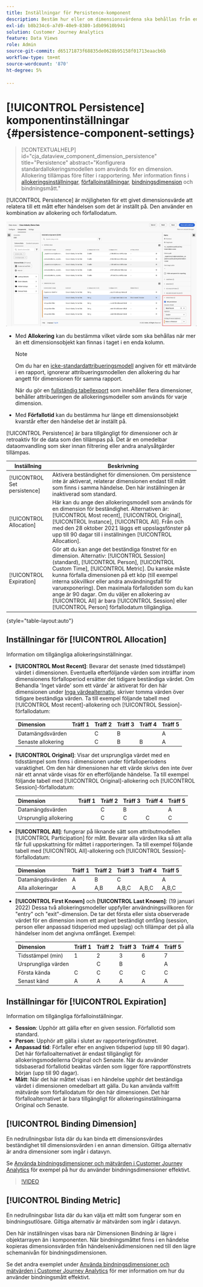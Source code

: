 ```yaml
---
title: Inställningar för Persistence-komponent
description: Bestäm hur eller om dimensionsvärdena ska behållas från en händelse till nästa.
exl-id: b8b234c6-a7d9-40e9-8380-1db09610b941
solution: Customer Journey Analytics
feature: Data Views
role: Admin
source-git-commit: d65171873f68835de0628b95158f01713eaacb6b
workflow-type: tm+mt
source-wordcount: '870'
ht-degree: 5%

---
```



# [!UICONTROL Persistence] komponentinställningar {#persistence-component-settings}

<!-- markdownlint-disable MD034 -->

>[!CONTEXTUALHELP]
>id="cja_dataview_component_dimension_persistence"
>title="Persistence"
>abstract="Konfigurera standardallokeringsmodellen som används för en dimension. Allokering tillämpas före filter i rapportering. Mer information finns i [allokeringsinställningar](/help/data-views/component-settings/persistence.md#allocation-settings), [förfalloinställningar](/help/data-views/component-settings/persistence.md#expiration-settings), [bindningsdimension](/help/data-views/component-settings/persistence.md#binding-dimension) och bindningsmått."

<!-- markdownlint-enable MD034 -->



[!UICONTROL Persistence] är möjligheten för ett givet dimensionsvärde att relatera till ett mått efter händelsen som det är inställt på. Den använder en kombination av allokering och förfallodatum.

![Fönstret Datavy där alternativen för persistence markeras](../assets/persistence.png)

* Med **Allokering** kan du bestämma vilket värde som ska behållas när mer än ett dimensionsobjekt kan finnas i taget i en enda kolumn.

  >[!NOTE]
  >
  >Om du har en [icke-standardattribueringsmodell](/help/data-views/component-settings/attribution.md) angiven för ett mätvärde i en rapport, ignorerar attribueringsmodellen den allokering du har angett för dimensionen för samma rapport.
  >
  >När du gör en [fullständig tabellexport](/help/analysis-workspace/export/export-cloud.md) som innehåller flera dimensioner, behåller attribueringen de allokeringsmodeller som används för varje dimension.

* Med **Förfallotid** kan du bestämma hur länge ett dimensionsobjekt kvarstår efter den händelse det är inställt på.

[!UICONTROL Persistence] är bara tillgängligt för dimensioner och är retroaktiv för de data som den tillämpas på. Det är en omedelbar dataomvandling som sker innan filtrering eller andra analysåtgärder tillämpas.

| Inställning | Beskrivning |
| --- | --- |
| [!UICONTROL Set persistence] | Aktivera beständighet för dimensionen. Om persistence inte är aktiverat, relaterar dimensionen endast till mått som finns i samma händelse. Den här inställningen är inaktiverad som standard. |
| [!UICONTROL Allocation] | Här kan du ange den allokeringsmodell som används för en dimension för beständighet. Alternativen är: [!UICONTROL Most recent], [!UICONTROL Original], [!UICONTROL Instance], [!UICONTROL All]. Från och med den 28 oktober 2021 läggs ett uppslagsfönster på upp till 90 dagar till i inställningen [!UICONTROL Allocation]. |
| [!UICONTROL Expiration] | Gör att du kan ange det beständiga fönstret för en dimension. Alternativ: [!UICONTROL Session] (standard), [!UICONTROL Person], [!UICONTROL Custom Time], [!UICONTROL Metric]. Du kanske måste kunna förfalla dimensionen på ett köp (till exempel interna sökvillkor eller andra användningsfall för varuexponering). Den maximala förfallotiden som du kan ange är 90 dagar. Om du väljer en allokering av [!UICONTROL All] är bara [!UICONTROL Session] eller [!UICONTROL Person] förfallodatum tillgängliga. |

{style="table-layout:auto"}

## Inställningar för [!UICONTROL Allocation]

Information om tillgängliga allokeringsinställningar.

* **[!UICONTROL Most Recent]**: Bevarar det senaste (med tidsstämpel) värdet i dimensionen. Eventuella efterföljande värden som inträffar inom dimensionens förfalloperiod ersätter det tidigare beständiga värdet. Om Behandla &#39;Inget värde&#39; som ett värde&#39; är aktiverat för den här dimensionen under [Inga värdealternativ](no-value-options.md), skriver tomma värden över tidigare beständiga värden. Ta till exempel följande tabell med [!UICONTROL Most recent]-allokering och [!UICONTROL Session]-förfallodatum:

  | Dimension | Träff 1 | Träff 2 | Träff 3 | Träff 4 | Träff 5 |
  | --- | --- | --- | --- | --- | --- |
  | Datamängdsvärden |  | C | B |  | A |
  | Senaste allokering |  | C | B | B | A |

* **[!UICONTROL Original]**: Visar det ursprungliga värdet med en tidsstämpel som finns i dimensionen under förfalloperiodens varaktighet. Om den här dimensionen har ett värde skrivs den inte över när ett annat värde visas för en efterföljande händelse. Ta till exempel följande tabell med [!UICONTROL Original]-allokering och [!UICONTROL Session]-förfallodatum:

  | Dimension | Träff 1 | Träff 2 | Träff 3 | Träff 4 | Träff 5 |
  | --- | --- | --- | --- | --- | --- |
  | Datamängdsvärden |  | C | B |  | A |
  | Ursprunglig allokering |  | C | C | C | C |

* **[!UICONTROL All]**: fungerar på liknande sätt som attributmodellen [!UICONTROL Participation] för mått. Bevarar alla värden lika så att alla får full uppskattning för måttet i rapporteringen. Ta till exempel följande tabell med [!UICONTROL All]-allokering och [!UICONTROL Session]-förfallodatum:

  | Dimension | Träff 1 | Träff 2 | Träff 3 | Träff 4 | Träff 5 |
  | --- | --- | --- | --- | --- | --- |
  | Datamängdsvärden | A | B | C |  | A |
  | Alla allokeringar | A | A,B | A,B,C | A,B,C | A,B,C |

* **[!UICONTROL First Known]** och **[!UICONTROL Last Known]**: (19 januari 2022) Dessa två allokeringsmodeller uppfyller användningsvillkoren för &quot;entry&quot; och &quot;exit&quot;-dimension. De tar det första eller sista observerade värdet för en dimension inom ett angivet beständigt omfång (session, person eller anpassad tidsperiod med uppslag) och tillämpar det på alla händelser inom det angivna omfånget. Exempel:

  | Dimension | Träff 1 | Träff 2 | Träff 3 | Träff 4 | Träff 5 |
  | --- | --- | --- | --- | --- | --- |
  | Tidsstämpel (min) | 1 | 2 | 3 | 6 | 7 |
  | Ursprungliga värden |  | C | B |  | A |
  | Första kända | C | C | C | C | C |
  | Senast känd | A | A | A | A | A |

## Inställningar för [!UICONTROL Expiration]

Information om tillgängliga förfalloinställningar.

* **Session**: Upphör att gälla efter en given session. Förfallotid som standard.
* **Person**: Upphör att gälla i slutet av rapporteringsfönstret.
* **Anpassad tid**: Förfaller efter en angiven tidsperiod (upp till 90 dagar). Det här förfalloalternativet är endast tillgängligt för allokeringsmodellerna Original och Senaste. När du använder tidsbaserad förfallotid beaktas värden som ligger före rapportfönstrets början (upp till 90 dagar).
* **Mått**: När det här måttet visas i en händelse upphör det beständiga värdet i dimensionen omedelbart att gälla. Du kan använda valfritt mätvärde som förfallodatum för den här dimensionen. Det här förfalloalternativet är bara tillgängligt för allokeringsinställningarna Original och Senaste.

## [!UICONTROL Binding Dimension]

En nedrullningsbar lista där du kan binda ett dimensionsvärdes beständighet till dimensionsvärden i en annan dimension. Giltiga alternativ är andra dimensioner som ingår i datavyn.

Se [Använda bindningsdimensioner och mätvärden i Customer Journey Analytics](../../use-cases/data-views/binding-dimensions-metrics.md) för exempel på hur du använder bindningsdimensioner effektivt.

>[!VIDEO](https://video.tv.adobe.com/v/342694/?quality=12)

## [!UICONTROL Binding Metric]

En nedrullningsbar lista där du kan välja ett mått som fungerar som en bindningsutlösare. Giltiga alternativ är mätvärden som ingår i datavyn.

Den här inställningen visas bara när Dimensionen Bindning är lägre i objektarrayen än i komponenten. När bindningsmåttet finns i en händelse kopieras dimensionsvärden från händelsenivådimensionen ned till den lägre schemanivån för bindningsdimensionen.

Se det andra exemplet under [Använda bindningsdimensioner och mätvärden i Customer Journey Analytics](../../use-cases/data-views/binding-dimensions-metrics.md) för mer information om hur du använder bindningsmått effektivt.
